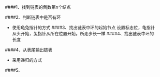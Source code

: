 ####1、找到链表的倒数第n个结点

####2、判断链表中是否有环
- 使用龟兔指针的方式
####3、找出链表中环的起始节点
设置标志位，龟指针从头开始，兔指针从所在位置开始，所走步长一样
####4、找出链表中环的长度

####4、从表尾输出链表
 - 采用递归的方式
 
####5、 